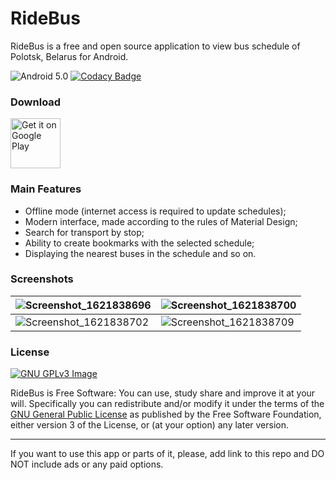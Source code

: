 # RideBus 

RideBus is a free and open source application to view bus schedule of Polotsk, Belarus for Android.

![Android 5.0](https://img.shields.io/badge/android-5.0+-brightgreen) [![Codacy Badge](https://api.codacy.com/project/badge/Grade/88024be81238434cb543f9696da0366a)](https://app.codacy.com/manual/SketchUpper/RideBus?utm_source=github.com&utm_medium=referral&utm_content=SketchUpper/RideBus&utm_campaign=Badge_Grade_Dashboard)

### Download

[<img src="https://play.google.com/intl/en_us/badges/static/images/badges/en_badge_web_generic.png"
alt="Get it on Google Play"
height="80">](https://play.google.com/store/apps/details?id=org.xtimms.trackbus)

### Main Features

* Offline mode (internet access is required to update schedules);
* Modern interface, made according to the rules of Material Design;
* Search for transport by stop;
* Ability to create bookmarks with the selected schedule;
* Displaying the nearest buses in the schedule and so on.

### Screenshots

| ![Screenshot_1621838696](https://user-images.githubusercontent.com/61558546/119307894-07069700-bc75-11eb-9732-ae8b653dc37a.png) | ![Screenshot_1621838700](https://user-images.githubusercontent.com/61558546/119307905-0968f100-bc75-11eb-9b69-d347b76098dc.png) |
|---|---|
| ![Screenshot_1621838702](https://user-images.githubusercontent.com/61558546/119307915-0b32b480-bc75-11eb-8600-f22242268717.png)  | ![Screenshot_1621838709](https://user-images.githubusercontent.com/61558546/119307917-0c63e180-bc75-11eb-899d-db43ec97d9d4.png) |

### License
[![GNU GPLv3 Image](https://www.gnu.org/graphics/gplv3-127x51.png)](http://www.gnu.org/licenses/gpl-3.0.en.html)  

RideBus is Free Software: You can use, study share and improve it at your
will. Specifically you can redistribute and/or modify it under the terms of the
[GNU General Public License](https://www.gnu.org/licenses/gpl.html) as
published by the Free Software Foundation, either version 3 of the License, or
(at your option) any later version.

---

If you want to use this app or parts of it, please, add link to this repo and DO NOT include ads or any paid options.
